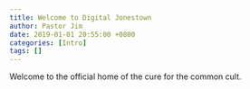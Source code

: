 ```yaml
---
title: Welcome to Digital Jonestown
author: Pastor Jim
date: 2019-01-01 20:55:00 +0800
categories: [Intro]
tags: []
---
```


Welcome to the official home of the cure for the common cult.
